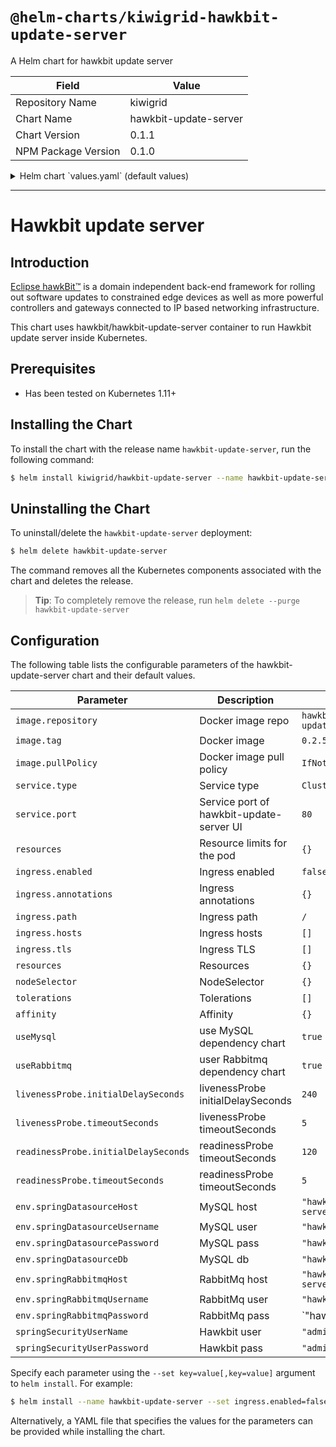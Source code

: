 # `@helm-charts/kiwigrid-hawkbit-update-server`

A Helm chart for hawkbit update server

| Field               | Value                 |
| ------------------- | --------------------- |
| Repository Name     | kiwigrid              |
| Chart Name          | hawkbit-update-server |
| Chart Version       | 0.1.1                 |
| NPM Package Version | 0.1.0                 |

<details>

<summary>Helm chart `values.yaml` (default values)</summary>

```yaml
# use dependency charts
useMysql: true
useRabbitmq: true

image:
  repository: 'hawkbit/hawkbit-update-server'
  tag: 0.2.5-mysql
  pullPolicy: IfNotPresent

replicaCount: 1

nameOverride: ''
fullnameOverride: ''

service:
  type: ClusterIP
  port: 80

livenessProbe:
  initialDelaySeconds: 240
  timeoutSeconds: 5
readinessProbe:
  initialDelaySeconds: 120
  timeoutSeconds: 5

ingress:
  enabled: false
  annotations:
    {}
    # kubernetes.io/ingress.class: nginx
    # kubernetes.io/tls-acme: "true"
  paths: []
  hosts:
    - chart-example.local
  tls: []
  #  - secretName: chart-example-tls
  #    hosts:
  #      - chart-example.local

# env vars for configuration
env:
  springDatasourceHost: 'hawkbit-update-server-mysql'
  springDatasourceUsername: 'hawkbit'
  springDatasourcePassword: 'hawkbit'
  springDatasourceDb: 'hawkbit'
  springRabbitmqHost: 'hawkbit-update-server-rabbitmq'
  springRabbitmqUsername: 'hawkbit'
  springRabbitmqPassword: 'hawkbit'
  springSecurityUserName: 'admin'
  # if no password is set a 40 digit random password is created
  springSecurityUserPassword: ''

resources:
  {}
  # We usually recommend not to specify default resources and to leave this as a conscious
  # choice for the user. This also increases chances charts run on environments with little
  # resources, such as Minikube. If you do want to specify resources, uncomment the following
  # lines, adjust them as necessary, and remove the curly braces after 'resources:'.
  # limits:
  #  cpu: 100m
  #  memory: 128Mi
  # requests:
  #  cpu: 100m
  #  memory: 128Mi

nodeSelector: {}

tolerations: []

affinity: {}

# dependency charts config
mysql:
  mysqlUser: hawkbit
  mysqlPassword: hawkbit
  mysqlDatabase: hawkbit
  metrics:
    enabled: true

rabbitmq:
  rabbitmq:
    username: hawkbit
    password: hawkbit
    metrics:
      enabled: true
```

</details>

---

# Hawkbit update server

## Introduction

[Eclipse hawkBit™](https://www.eclipse.org/hawkbit/) is a domain independent back-end framework for rolling out software updates to constrained edge devices as well as more powerful controllers and gateways connected to IP based networking infrastructure.

This chart uses hawkbit/hawkbit-update-server container to run Hawkbit update server inside Kubernetes.

## Prerequisites

- Has been tested on Kubernetes 1.11+

## Installing the Chart

To install the chart with the release name `hawkbit-update-server`, run the following command:

```bash
$ helm install kiwigrid/hawkbit-update-server --name hawkbit-update-server
```

## Uninstalling the Chart

To uninstall/delete the `hawkbit-update-server` deployment:

```bash
$ helm delete hawkbit-update-server
```

The command removes all the Kubernetes components associated with the chart and deletes the release.

> **Tip**: To completely remove the release, run `helm delete --purge hawkbit-update-server`

## Configuration

The following table lists the configurable parameters of the hawkbit-update-server chart and their default values.

| Parameter                            | Description                              | Default                            |
| ------------------------------------ | ---------------------------------------- | ---------------------------------- |
| `image.repository`                   | Docker image repo                        | `hawkbit/hawkbit-update-server`    |
| `image.tag`                          | Docker image                             | `0.2.5-mysql`                      |
| `image.pullPolicy`                   | Docker image pull policy                 | `IfNotPresent`                     |
| `service.type`                       | Service type                             | `ClusterIP`                        |
| `service.port`                       | Service port of hawkbit-update-server UI | `80`                               |
| `resources`                          | Resource limits for the pod              | `{}`                               |
| `ingress.enabled`                    | Ingress enabled                          | `false`                            |
| `ingress.annotations`                | Ingress annotations                      | `{}`                               |
| `ingress.path`                       | Ingress path                             | `/`                                |
| `ingress.hosts`                      | Ingress hosts                            | `[]`                               |
| `ingress.tls`                        | Ingress TLS                              | `[]`                               |
| `resources`                          | Resources                                | `{}`                               |
| `nodeSelector`                       | NodeSelector                             | `{}`                               |
| `tolerations`                        | Tolerations                              | `[]`                               |
| `affinity`                           | Affinity                                 | `{}`                               |
| `useMysql`                           | use MySQL dependency chart               | `true`                             |
| `useRabbitmq`                        | user Rabbitmq dependency chart           | `true`                             |
| `livenessProbe.initialDelaySeconds`  | livenessProbe initialDelaySeconds        | `240`                              |
| `livenessProbe.timeoutSeconds`       | livenessProbe timeoutSeconds             | `5`                                |
| `readinessProbe.initialDelaySeconds` | readinessProbe timeoutSeconds            | `120`                              |
| `readinessProbe.timeoutSeconds`      | readinessProbe timeoutSeconds            | `5`                                |
| `env.springDatasourceHost`           | MySQL host                               | `"hawkbit-update-server-mysql"`    |
| `env.springDatasourceUsername`       | MySQL user                               | `"hawkbit"`                        |
| `env.springDatasourcePassword`       | MySQL pass                               | `"hawkbit"`                        |
| `env.springDatasourceDb`             | MySQL db                                 | `"hawkbit"`                        |
| `env.springRabbitmqHost`             | RabbitMq host                            | `"hawkbit-update-server-rabbitmq"` |
| `env.springRabbitmqUsername`         | RabbitMq user                            | `"hawkbit"`                        |
| `env.springRabbitmqPassword`         | RabbitMq pass                            | `"hawkbit"                         |
| `springSecurityUserName`             | Hawkbit user                             | `"admin"`                          |
| `springSecurityUserPassword`         | Hawkbit pass                             | `"admin"`                          |

Specify each parameter using the `--set key=value[,key=value]` argument to `helm install`. For example:

```bash
$ helm install --name hawkbit-update-server --set ingress.enabled=false kiwigrid/hawkbit-update-server
```

Alternatively, a YAML file that specifies the values for the parameters can be provided while installing the chart.
